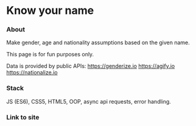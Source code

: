 # Know your name

### About

Make gender, age and nationality assumptions based on the given name.

This page is for fun purposes only. 

Data is provided by public APIs:
https://genderize.io
https://agify.io
https://nationalize.io

### Stack
JS (ES6), CSS5, HTML5, OOP, async api requests, error handling. 

### Link to site